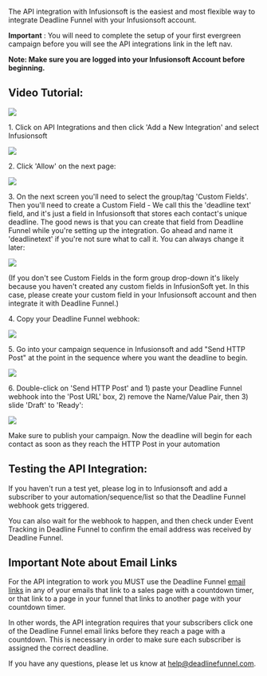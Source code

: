 The API integration with Infusionsoft is the easiest and most flexible way to
integrate Deadline Funnel with your Infusionsoft account.

**Important** : You will need to complete the setup of your first evergreen
campaign before you will see the API integrations link in the left nav.

**Note: Make sure you are logged into your Infusionsoft Account before
beginning.**

##  **Video Tutorial:**

![](https://fast.wistia.com/embed/medias/vudcwlgjdo/swatch)

1\. Click on API Integrations and then click 'Add a New Integration' and select Infusionsoft 

![](https://s3.amazonaws.com/helpscout.net/docs/assets/53974d6ce4b0c76107b109d1/images/5bd9ba7e2c7d3a01757a9ed0/file-JOd3hEZFOg.png)

2\. Click 'Allow' on the next page: 

![](https://s3.amazonaws.com/helpscout.net/docs/assets/53974d6ce4b0c76107b109d1/images/5a7e10480428634376d0008c/file-GIT5qxWcD4.png)

3\. On the next screen you'll need to select the group/tag 'Custom Fields'. Then you'll need to create a Custom Field - 
     We call this the 'deadline text' field, and it's just a field in Infusionsoft that stores each contact's unique deadline. 
     The good news is that you can create that field from Deadline Funnel while you're setting up the integration. 
     Go ahead and name it 'deadlinetext' if you're not sure what to call it. You can always change it later: 

![](https://s3.amazonaws.com/helpscout.net/docs/assets/53974d6ce4b0c76107b109d1/images/5b4cbb9c2c7d3a03f89c9d34/file-4YVZryipZZ.png)

(If you don't see Custom Fields in the form group drop-down it's likely
because you haven't created any custom fields in InfusionSoft yet. In this
case, please create your custom field in your Infusionsoft account and then
integrate it with Deadline Funnel.)

4\. Copy your Deadline Funnel webhook: 

![](https://s3.amazonaws.com/helpscout.net/docs/assets/53974d6ce4b0c76107b109d1/images/5b4cbc802c7d3a03f89c9d44/file-LoHZCKGyAe.png)

5\. Go into your campaign sequence in Infusionsoft and add "Send HTTP Post" at the point in the sequence where you want the deadline to begin. 

![](https://s3.amazonaws.com/helpscout.net/docs/assets/53974d6ce4b0c76107b109d1/images/5d0b7ec52c7d3a6b51c6a891/file-8RG6OwToZo.jpg)

6\. Double-click on 'Send HTTP Post' and 1) paste your Deadline Funnel webhook into the 'Post URL' box, 2) remove the Name/Value Pair, then 3) slide 'Draft' to 'Ready': 

![](https://s3.amazonaws.com/helpscout.net/docs/assets/53974d6ce4b0c76107b109d1/images/5a96ee442c7d3a754951330e/file-yUrGDubZbw.png)

Make sure to publish your campaign. Now the deadline will begin for each
contact as soon as they reach the HTTP Post in your automation

## Testing the API Integration:

If you haven't run a test yet, please log in to Infusionsoft and add a
subscriber to your automation/sequence/list so that the Deadline Funnel
webhook gets triggered.

You can also wait for the webhook to happen, and then check under Event
Tracking in Deadline Funnel to confirm the email address was received by
Deadline Funnel.

## Important Note about Email Links

For the API integration to work you MUST use the Deadline Funnel [email
links](http://documentation.deadlinefunnel.com/article/16-expiring-links) in
any of your emails that link to a sales page with a countdown timer, or that
link to a page in your funnel that links to another page with your countdown
timer.

In other words, the API integration requires that your subscribers click one
of the Deadline Funnel email links before they reach a page with a countdown.
This is necessary in order to make sure each subscriber is assigned the
correct deadline.

If you have any questions, please let us know at
[help@deadlinefunnel.com](mailto:mailto:help@deadlinefunnel.com).

